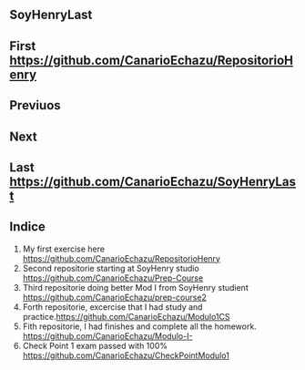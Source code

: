 ## SoyHenryLast

## First https://github.com/CanarioEchazu/RepositorioHenry
## Previuos
## Next
## Last  https://github.com/CanarioEchazu/SoyHenryLast

## Indice
1) My first exercise here https://github.com/CanarioEchazu/RepositorioHenry
2) Second repositorie starting at SoyHenry studio https://github.com/CanarioEchazu/Prep-Course
3) Third repositorie doing better Mod I from SoyHenry studient https://github.com/CanarioEchazu/prep-course2
4) Forth repositorie, excercise that I had study and practice.https://github.com/CanarioEchazu/Modulo1CS
5) Fith repositorie, I had finishes and complete all the homework. https://github.com/CanarioEchazu/Modulo-I-
6) Check Point 1 exam passed with 100% https://github.com/CanarioEchazu/CheckPointModulo1
